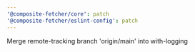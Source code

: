 ```yaml
---
'@composite-fetcher/core': patch
'@composite-fetcher/eslint-config': patch
---
```


Merge remote-tracking branch 'origin/main' into with-logging
